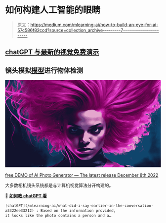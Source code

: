 # 如何构建人工智能的眼睛

> 原文：<https://medium.com/mlearning-ai/how-to-build-an-eye-for-ai-57c586f82ccd?source=collection_archive---------7----------------------->

## [chatGPT 与最新的视觉免费演示](https://open.substack.com/pub/mlearning/p/how-to-teach-chatgpt-to-see?r=9hp4d&utm_campaign=post&utm_medium=web)

## 镜头模拟[模型](#8d49)进行物体检测

[![](img/7974f07907aaf9fbb9103a5b291a2f1d.png)](https://open.substack.com/pub/mlearning/p/how-to-teach-chatgpt-to-see?r=9hp4d&utm_campaign=post&utm_medium=web)

[free DEMO of AI Photo Generator — The latest release December 8th 2022](https://open.substack.com/pub/mlearning/p/how-to-teach-chatgpt-to-see?r=9hp4d&utm_campaign=post&utm_medium=web)

大多数相机镜头系统都是与计算机视觉算法分开构建的。

🔵 [**如何教 chatGPT 看**](https://mlearning.substack.com/p/how-to-teach-chatgpt-to-see)

```
[chatGPT](/mlearning-ai/what-did-i-say-earlier-in-the-conversation-a3322ee33212) : Based on the information provided, 
it looks like the photo contains a person and a…
```